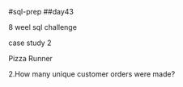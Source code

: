 #sql-prep
##day43

8 weel sql challenge 

case study 2

Pizza Runner

2.How many unique customer orders were made?